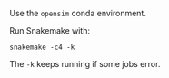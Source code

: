 
Use the `opensim` conda environment.

Run Snakemake with:
```
snakemake -c4 -k
```

The `-k` keeps running if some jobs error.


